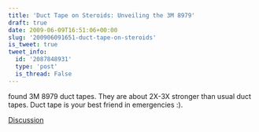 ```yaml
---
title: 'Duct Tape on Steroids: Unveiling the 3M 8979'
draft: true
date: 2009-06-09T16:51:06+00:00
slug: '200906091651-duct-tape-on-steroids'
is_tweet: true
tweet_info:
  id: '2087848931'
  type: 'post'
  is_thread: False
---
```




found 3M 8979 duct tapes. They are about 2X-3X stronger than usual duct tapes. Duct tape is your best friend in emergencies :).

[Discussion](https://x.com/sytelus/status/2087848931)

